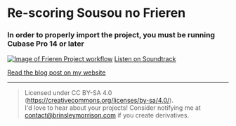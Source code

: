 # Re-scoring Sousou no Frieren
### In order to properly import the project, you must be running Cubase Pro 14 or later
[![Image of Frieren Project workflow](https://github.com/user-attachments/assets/e5373116-dcb8-4225-a38b-7ea486c1e45b)](https://raw.githubusercontent.com/Brinsleym/Frieren/refs/heads/main/Frieren.jpg)
[Listen on Soundtrack]()

[Read the blog post on my website](https://brinsleymorrison.com/compositions/re-scoring-sousou-no-frieren/)


---
> Licensed under CC BY-SA 4.0 (https://creativecommons.org/licenses/by-sa/4.0/).  
> I'd love to hear about your projects! Consider notifying me at 
> contact@brinsleymorrison.com if you create derivatives.

